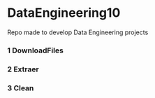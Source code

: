 # DataEngineering10
Repo made to develop Data Engineering projects 

### 1 DownloadFiles

### 2 Extraer

### 3 Clean

